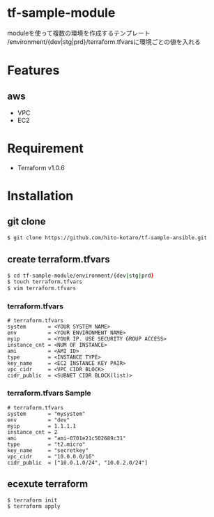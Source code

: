 # tf-sample-module
moduleを使って複数の環境を作成するテンプレート
/environment/{dev|stg|prd}/terraform.tfvarsに環境ごとの値を入れる
# Features
## aws
* VPC
* EC2

# Requirement
* Terraform v1.0.6

# Installation

## git clone

```zsh
$ git clone https://github.com/hito-kotaro/tf-sample-ansible.git

```

## create terraform.tfvars
```zsh
$ cd tf-sample-module/environment/{dev|stg|prd}
$ touch terraform.tfvars
$ vim terraform.tfvars
```

### terraform.tfvars
```
# terraform.tfvars
system       = <YOUR SYSTEM NAME>
env          = <YOUR ENVIRONMENT NAME>
myip         = <YOUR IP. USE SECURITY GROUP ACCESS>
instance_cnt = <NUM OF INSTANCE>
ami          = <AMI ID>
type         = <INSTANCE TYPE>
key_name     = <EC2 INSTANCE KEY PAIR>
vpc_cidr     = <VPC CIDR BLOCK>
cidr_public  = <SUBNET CIDR BLOCK(list)>

```

### terraform.tfvars Sample
```
# terraform.tfvars
system       = "mysystem"
env          = "dev"
myip         = 1.1.1.1
instance_cnt = 2
ami          = "ami-0701e21c502689c31"
type         = "t2.micro"
key_name     = "secretkey"
vpc_cidr     = "10.0.0.0/16"
cidr_public  = ["10.0.1.0/24", "10.0.2.0/24"]
```

## ecexute terraform 
```zsh
$ terraform init 
$ terraform apply
```

